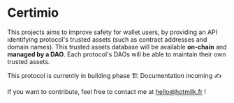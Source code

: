 # Certimio

This projects aims to improve safety for wallet users, by providing an API identifying protocol's trusted assets (such as contract addresses and domain names). This trusted assets database will be available **on-chain** and **managed by a DAO**. Each protocol's DAOs will be able to maintain their own trusted assets.

This protocol is currently in building phase 🏗️
Documentation incoming ✍️

If you want to contribute, feel free to contact me at hello@hotmilk.fr !